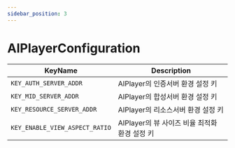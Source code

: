 ```yaml
---
sidebar_position: 3
---
```


# AIPlayerConfiguration

| KeyName                     | Description                           |
| ------------------------ | ------------------------------------- |
| `KEY_AUTH_SERVER_ADDR` | AIPlayer의 인증서버 환경 설정 키 |
| `KEY_MID_SERVER_ADDR` | AIPlayer의 합성서버 환경 설정 키 |
| `KEY_RESOURCE_SERVER_ADDR` | AIPlayer의 리소스서버 환경 설정 키 |
| `KEY_ENABLE_VIEW_ASPECT_RATIO` | AIPlayer의 뷰 사이즈 비율 최적화 환경 설정 키 |